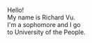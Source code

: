 Hello! <br>
My name is Richard Vu. <br>
I'm a sophomore and I go <br>
to University of the People.<br>